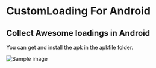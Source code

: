 CustomLoading For Android
=============

## Collect Awesome loadings in Android

You can get and install the apk in the apkfile folder.

![Sample image](https://raw.github.com/stormzhang/CustomLoading/master/sample.gif)
